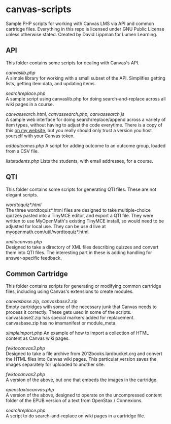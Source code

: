 canvas-scripts
==============

Sample PHP scripts for working with Canvas LMS via API and common cartridge files.
Everything in this repo is licensed under GNU Public License unless otherwise
stated.  Created by David Lippman for Lumen Learning.

API
---
This folder contains some scripts for dealing with Canvas's API.

_canvaslib.php_  
A simple library for working with a small subset of the API. Simplifies getting
lists, getting item data, and updating items.

_searchreplace.php_  
A sample script using canvaslib.php for doing search-and-replace across
all wiki pages in a course.

_canvassearch.html, canvassearch.php, canvassearch.js_  
A sample web interface for doing search/replace/append across a variety of
item types, without having to adjust the code everytime.  There is a copy of
this [on my website](http://www.imathas.com/canvas/canvassearch.html), but you
really should only trust a version you host yourself with your Canvas token.

_addoutcomes.php_
A script for adding outcome to an outcome group, loaded from a CSV file.

_liststudents.php_
Lists the students, with email addresses, for a course.

QTI
---
This folder contains some scripts for generating QTI files.  These are not
elegant scripts.

_wordtoquiz*.html_  
The three wordtoquiz*.html files are designed to take multiple-choice quizzes 
pasted into a TinyMCE editor, and export a QTI file.  They were written to use
MyOpenMath's existing TinyMCE install, so would need to be adjusted for local
use.  They can be use d live at myopenmath.com/util/wordtoquiz*.html.

_xmltocanvas.php_  
Designed to take a directory of XML files describing quizzes and convert them
into QTI files.  The interesting part in these is adding handling for
answer-specific feedback.  

Common Cartridge
----------------
This folder contains scripts for generating or modifying common cartridge files,
including using Canvas's extensions to create modules.

_canvasbase.zip, canvasbase2.zip_  
Empty cartridges with some of the necessary junk that Canvas needs to process
it correctly.  These gets used in some of the scripts.  canvasbase2.zip has 
special markers added for replacement.  canvasbase.zip has no imsmanifest or
module_meta.

_simpleimport.php_
An example of how to import a collection of HTML content as Canvas wiki pages.

_fwktocanvas3.php_  
Designed to take a file archive from 2012books.lardbucket.org and convert the
HTML files into Canvas wiki pages.  This particular version saves the images
separately for uploaded to another site.

_fwktocanvas2.php_  
A version of the above, but one that embeds the images in the cartridge.

_openstaxtocanvas.php_  
A version of the above, designed to operate on the uncompressed content folder
of the EPUB version of a text from OpenStax / Connexions.

_searchreplace.php_  
A script to do search-and-replace on wiki pages in a cartridge file.



